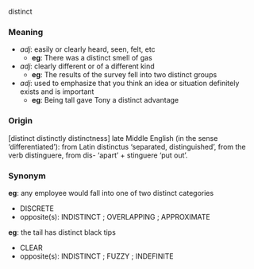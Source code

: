 distinct
### Meaning
+ _adj_: easily or clearly heard, seen, felt, etc
	+ __eg__: There was a distinct smell of gas
+ _adj_: clearly different or of a different kind
	+ __eg__: The results of the survey fell into two distinct groups
+ _adj_: used to emphasize that you think an idea or situation definitely exists and is important
	+ __eg__: Being tall gave Tony a distinct advantage

### Origin

[distinct distinctly distinctness] late Middle English (in the sense ‘differentiated’): from Latin distinctus ‘separated, distinguished’, from the verb distinguere, from dis- ‘apart’ + stinguere ‘put out’.

### Synonym

__eg__: any employee would fall into one of two distinct categories

+ DISCRETE
+ opposite(s): INDISTINCT ; OVERLAPPING ; APPROXIMATE

__eg__: the tail has distinct black tips

+ CLEAR
+ opposite(s): INDISTINCT ; FUZZY ; INDEFINITE


